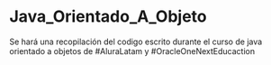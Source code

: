 # Java_Orientado_A_Objeto
Se hará una recopilación del codigo escrito durante el curso de java orientado a objetos de #AluraLatam y #OracleOneNextEducaction
